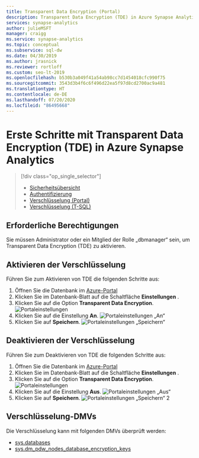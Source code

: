 ```yaml
---
title: Transparent Data Encryption (Portal)
description: Transparent Data Encryption (TDE) in Azure Synapse Analytics
services: synapse-analytics
author: julieMSFT
manager: craigg
ms.service: synapse-analytics
ms.topic: conceptual
ms.subservice: sql-dw
ms.date: 04/30/2019
ms.author: jrasnick
ms.reviewer: rortloff
ms.custom: seo-lt-2019
ms.openlocfilehash: b530b3a049f41a54ab98cc7d1454018cfc990f75
ms.sourcegitcommit: 3543d3b4f6c6f496d22ea5f97d8cd2700ac9a481
ms.translationtype: HT
ms.contentlocale: de-DE
ms.lasthandoff: 07/20/2020
ms.locfileid: "86495668"
---
```

# <a name="get-started-with-transparent-data-encryption-tde-in-azure-synapse-analytics"></a>Erste Schritte mit Transparent Data Encryption (TDE) in Azure Synapse Analytics

> [!div class="op_single_selector"]
>
> * [Sicherheitsübersicht](sql-data-warehouse-overview-manage-security.md)
> * [Authentifizierung](sql-data-warehouse-authentication.md)
> * [Verschlüsselung (Portal)](sql-data-warehouse-encryption-tde.md)
> * [Verschlüsselung (T-SQL)](sql-data-warehouse-encryption-tde-tsql.md)

## <a name="required-permissions"></a>Erforderliche Berechtigungen

Sie müssen Administrator oder ein Mitglied der Rolle „dbmanager“ sein, um Transparent Data Encryption (TDE) zu aktivieren.

## <a name="enabling-encryption"></a>Aktivieren der Verschlüsselung

Führen Sie zum Aktivieren von TDE die folgenden Schritte aus:

1. Öffnen Sie die Datenbank im [Azure-Portal](https://portal.azure.com)
2. Klicken Sie im Datenbank-Blatt auf die Schaltfläche **Einstellungen** .
3. Klicken Sie auf die Option **Transparent Data Encryption**. ![Portaleinstellungen](./media/sql-data-warehouse-security-tde/sql-data-warehouse-security-tde-portal-settings.png)
4. Klicken Sie auf die Einstellung **An**. ![Portaleinstellungen „An“](./media/sql-data-warehouse-security-tde/sql-data-warehouse-security-tde-portal-settings-on.png)
5. Klicken Sie auf **Speichern**.
   ![Portaleinstellungen „Speichern“](./media/sql-data-warehouse-security-tde/sql-data-warehouse-security-tde-portal-settings-save.png)  

## <a name="disabling-encryption"></a>Deaktivieren der Verschlüsselung

Führen Sie zum Deaktivieren von TDE die folgenden Schritte aus:

1. Öffnen Sie die Datenbank im [Azure-Portal](https://portal.azure.com)
2. Klicken Sie im Datenbank-Blatt auf die Schaltfläche **Einstellungen** .
3. Klicken Sie auf die Option **Transparent Data Encryption**. ![Portaleinstellungen](./media/sql-data-warehouse-security-tde/sql-data-warehouse-security-tde-portal-settings.png)
4. Klicken Sie auf die Einstellung **Aus**. ![Portaleinstellungen „Aus“](./media/sql-data-warehouse-security-tde/sql-data-warehouse-security-tde-portal-settings-off.png)
5. Klicken Sie auf **Speichern**.
   ![Portaleinstellungen „Speichern“ 2](./media/sql-data-warehouse-security-tde/sql-data-warehouse-security-tde-portal-settings-save2.png)  

## <a name="encryption-dmvs"></a>Verschlüsselung-DMVs

Die Verschlüsselung kann mit folgenden DMVs überprüft werden:

* [sys.databases](/sql/relational-databases/system-catalog-views/sys-databases-transact-sql?toc=/azure/synapse-analytics/sql-data-warehouse/toc.json&bc=/azure/synapse-analytics/sql-data-warehouse/breadcrumb/toc.json&view=azure-sqldw-latest)
* [sys.dm_pdw_nodes_database_encryption_keys](/sql/relational-databases/system-dynamic-management-views/sys-dm-pdw-nodes-database-encryption-keys-transact-sql?toc=/azure/synapse-analytics/sql-data-warehouse/toc.json&bc=/azure/synapse-analytics/sql-data-warehouse/breadcrumb/toc.json&view=azure-sqldw-latest)
